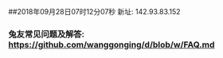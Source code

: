 ##2018年09月28日07时12分07秒 新址: 142.93.83.152
### 兔友常见问题及解答: https://github.com/wanggonging/d/blob/w/FAQ.md
